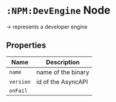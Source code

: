 # `:NPM:DevEngine` Node  
  
-> represents a developer engine
  
  
## Properties  
  
| Name      | Description        |
| --------- | ------------------ |
| `name`    | name of the binary |
| `version` | id of the AsyncAPI |
| `onFail`  |                    |
